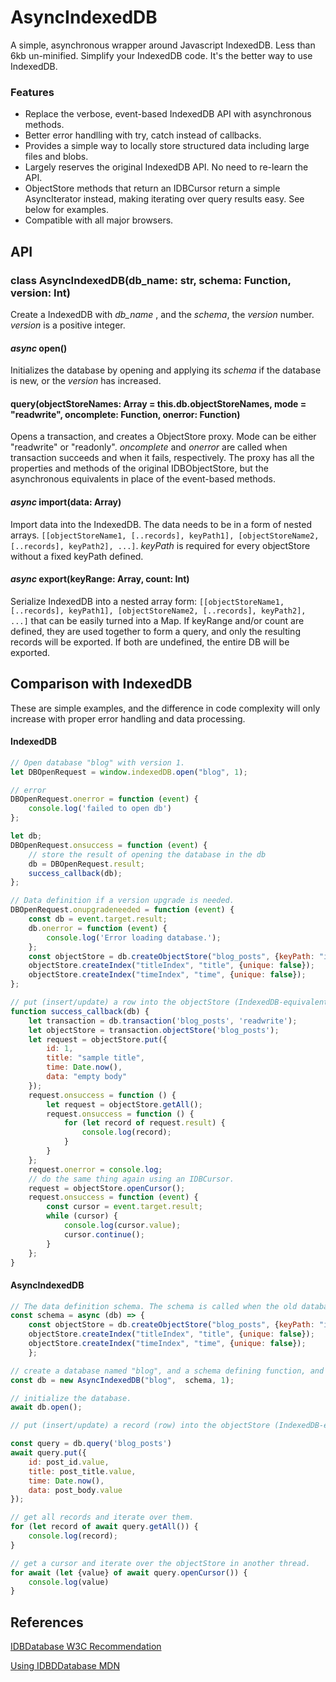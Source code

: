 # AsyncIndexedDB
A simple, asynchronous wrapper around Javascript IndexedDB. Less than 6kb un-minified. Simplify your IndexedDB code. It's the better way to use IndexedDB.


### Features

- Replace the verbose, event-based IndexedDB API with asynchronous methods.
- Better error handlling with try, catch instead of callbacks.
- Provides a simple way to locally store structured data including large files and blobs.
- Largely reserves the original IndexedDB API. No need to re-learn the API.
- ObjectStore methods that return an IDBCursor return a simple AsyncIterator instead, making iterating over query results easy. See below for examples.
- Compatible with all major browsers.



## API

### class **AsyncIndexedDB**(db_name: str, schema: Function, version: Int)
Create a IndexedDB with *db_name* , and the *schema*, the *version* number. *version* is a positive integer.
#### *async* open()
Initializes the database by opening and applying its *schema* if the database is new, or the *version* has increased.
#### query(objectStoreNames: Array = this.db.objectStoreNames, mode = "readwrite", oncomplete: Function, onerror: Function)
Opens a transaction, and creates a ObjectStore proxy. Mode can be either "readwrite" or "readonly". *oncomplete* and *onerror* are called when transaction succeeds and when it fails, respectively. The proxy has all the properties and methods of the original IDBObjectStore, but the asynchronous equivalents in place of the event-based methods.

#### *async* import(data: Array)
Import data into the IndexedDB. The data needs to be in a form of nested arrays. `[[objectStoreName1, [..records], keyPath1], [objectStoreName2, [..records], keyPath2], ...]`. *keyPath* is required for every objectStore without a fixed keyPath defined.

#### *async* export(keyRange: Array, count: Int)
Serialize IndexedDB into a nested array form: `[[objectStoreName1, [..records], keyPath1], [objectStoreName2, [..records], keyPath2], ...]`
that can be easily turned into a Map. If keyRange and/or count are defined, they are used together to form a query, and only the resulting records will be exported. If both are undefined, the entire DB will be exported.



## Comparison with IndexedDB

These are simple examples, and the difference in code complexity will only increase with proper error handling and data processing.

#### IndexedDB

```javascript
// Open database "blog" with version 1.
let DBOpenRequest = window.indexedDB.open("blog", 1);

// error
DBOpenRequest.onerror = function (event) {
    console.log('failed to open db')
};

let db;
DBOpenRequest.onsuccess = function (event) {
    // store the result of opening the database in the db
    db = DBOpenRequest.result;
    success_callback(db);
};

// Data definition if a version upgrade is needed.
DBOpenRequest.onupgradeneeded = function (event) {
    const db = event.target.result;
    db.onerror = function (event) {
        console.log('Error loading database.');
    };
    const objectStore = db.createObjectStore("blog_posts", {keyPath: "id", autoIncrement: true});
    objectStore.createIndex("titleIndex", "title", {unique: false});
    objectStore.createIndex("timeIndex", "time", {unique: false});
};

// put (insert/update) a row into the objectStore (IndexedDB-equivalent of Table)
function success_callback(db) {
    let transaction = db.transaction('blog_posts', 'readwrite');
    let objectStore = transaction.objectStore('blog_posts');
    let request = objectStore.put({
        id: 1,
        title: "sample title",
        time: Date.now(),
        data: "empty body"
    });
    request.onsuccess = function () {
        let request = objectStore.getAll();
        request.onsuccess = function () {
            for (let record of request.result) {
                console.log(record);
            }
        }
    };
    request.onerror = console.log;
    // do the same thing again using an IDBCursor.
    request = objectStore.openCursor();
    request.onsuccess = function (event) {
        const cursor = event.target.result;
        while (cursor) {
            console.log(cursor.value);
            cursor.continue();
        }
    };
}
```

#### AsyncIndexedDB

```javascript
// The data definition schema. The schema is called when the old database version needs to be upgraded.
const schema = async (db) => {
	const objectStore = db.createObjectStore("blog_posts", {keyPath: "id", autoIncrement: true});
	objectStore.createIndex("titleIndex", "title", {unique: false});
	objectStore.createIndex("timeIndex", "time", {unique: false});
	};

// create a database named "blog", and a schema defining function, and a version number.
const db = new AsyncIndexedDB("blog",  schema, 1);

// initialize the database.
await db.open();

// put (insert/update) a record (row) into the objectStore (IndexedDB-equivalent of Table)

const query = db.query('blog_posts')
await query.put({
	id: post_id.value,
	title: post_title.value,
	time: Date.now(),
	data: post_body.value
});

// get all records and iterate over them.
for (let record of await query.getAll()) {
	console.log(record);
}

// get a cursor and iterate over the objectStore in another thread.
for await (let {value} of await query.openCursor()) {
	console.log(value)
}
```

## References

[IDBDatabase W3C Recommendation](https://www.w3.org/TR/IndexedDB/)

[Using IDBDDatabase MDN](https://developer.mozilla.org/en-US/docs/Web/API/IndexedDB_API/Using_IndexedDB)


